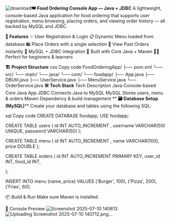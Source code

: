 ![download](https://github.com/user-attachments/assets/bc420ae0-eeff-4b47-8e68-b22ac5d0e794)**🍽️ Food Ordering Console App — Java + JDBC**
A lightweight, console-based Java application for food ordering that supports user registration,  menu browsing, placing orders, and viewing order history — all backed by MySQL and JDBC.

**🚀 Features**
✨ User Registration & Login
📋 Dynamic Menu loaded from database
🛍️ Place Orders with a single selection
🧾 View Past Orders instantly
🔗 MySQL + JDBC integration
🔧 Built with Core Java + Maven
🧑‍🎓 Perfect for beginners & learners

**🏗️ Project Structure**
css
Copy code
FoodOrderingApp/
├── pom.xml
└── src/
    └── main/
        └── java/
            └── com/
                └── foodapp/
                    ├── App.java
                    ├── DBUtil.java
                    ├── UserService.java
                    ├── MenuService.java
                    └── OrderService.java
**🛠️ Tech Stack**
Tech	Description
Java	Console-based Core Java App
JDBC	Connects Java to MySQL
MySQL	Stores users, menu & orders
Maven	Dependency & build management
**
**🗃️ Database Setup (MySQL)****
Create your database and tables using the following SQL:

sql
Copy code
CREATE DATABASE foodapp;
USE foodapp;

CREATE TABLE users (
    id INT AUTO_INCREMENT ,
    username VARCHAR(50) UNIQUE,
    password VARCHAR(50)
);

CREATE TABLE menu (
    id INT AUTO_INCREMENT ,
    name VARCHAR(100),
    price DOUBLE
);

CREATE TABLE orders (
    id INT AUTO_INCREMENT PRIMARY KEY,
    user_id INT,
    food_id INT,
   
);

INSERT INTO menu (name, price) VALUES
('Burger', 100), ('Pizza', 200), ('Fries', 60);


📦 Build & Run
Make sure Maven is installed.



📸 Console Preview
![Screenshot 2025-07-10 140613](https://github.com/user-attachments/assets/83a28cd1-4858-4e2b-87ec-313b7d16c766)
![Uploading Screenshot 2025-07-10 140712.png…]()

